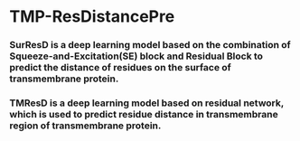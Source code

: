 # TMP-ResDistancePre

### SurResD is a deep learning model based on the combination of Squeeze-and-Excitation(SE) block and Residual Block to predict the distance of residues on the surface of transmembrane protein.  
 
### TMResD is a deep learning model based on residual network, which is used to predict residue distance in transmembrane region of transmembrane protein.  
